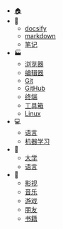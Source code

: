 - [:house:](/)
- :notebook:
  - [docsify](blog/docsify/)
  - [markdown](blog/markdown/)
  - [笔记](blog/notebook/)
- :factory:
  - [浏览器](environment/browser/)
  - [编辑器](environment/editor/)
  - [Git](environment/git/)
  - [GitHub](environment/GitHub/)
  - [终端](environment/terminal/)
  - [工具箱](environment/kit/)
  - [Linux](environment/OS/Linux/)
- :computer:
  - [语言](CS/lang/)
  - [机器学习](CS/Machine-Learning/)
- :school:
  - [大学](education/university/)
  - [语言](education/LCID/)
- :dancer:
  - [影视](entertainment/video/)
  - [音乐](entertainment/music/)
  - [游戏](entertainment/game/)
  - [朋友](entertainment/friends/)
  - [书籍](entertainment/book/)
